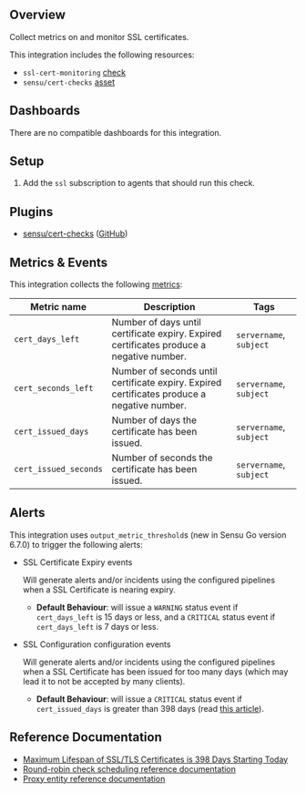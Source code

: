 ## Overview

Collect metrics on and monitor SSL certificates.

This integration includes the following resources:

* `ssl-cert-monitoring` [check]
* `sensu/cert-checks` [asset]

## Dashboards

There are no compatible dashboards for this integration.

## Setup

1. Add the `ssl` subscription to agents that should run this check.

## Plugins

- [sensu/cert-checks][cert-checks-bonsai] ([GitHub][cert-checks-github])

## Metrics & Events

This integration collects the following [metrics]:

| **Metric name** | **Description** | **Tags** |
|-----------------|-----------------|----------|
| `cert_days_left` | Number of days until certificate expiry. Expired certificates produce a negative number. | `servername`, `subject` |
| `cert_seconds_left` | Number of seconds until certificate expiry. Expired certificates produce a negative number. | `servername`, `subject` |
| `cert_issued_days` | Number of days the certificate has been issued. | `servername`, `subject` |
| `cert_issued_seconds` | Number of seconds the certificate has been issued. | `servername`, `subject` |

## Alerts

This integration uses `output_metric_threshold`s (new in Sensu Go version 6.7.0) to trigger the following alerts:

* SSL Certificate Expiry events

  Will generate alerts and/or incidents using the configured pipelines when a SSL Certificate is nearing expiry.

  * **Default Behaviour**: will issue a `WARNING` status event if `cert_days_left` is 15 days or less, and a `CRITICAL` status event if `cert_days_left` is 7 days or less.

* SSL Configuration configuration events

  Will generate alerts and/or incidents using the configured pipelines when a SSL Certificate has been issued for too many days (which may lead it to not be accepted by many clients).

  * **Default Behaviour**: will issue a `CRITICAL` status event if `cert_issued_days` is greater than 398 days (read [this article](https://thehackernews.com/2020/09/ssl-tls-certificate-validity-398.html)).

## Reference Documentation

* [Maximum Lifespan of SSL/TLS Certificates is 398 Days Starting Today](https://thehackernews.com/2020/09/ssl-tls-certificate-validity-398.html)
* [Round-robin check scheduling reference documentation](https://docs.sensu.io/sensu-go/latest/observability-pipeline/observe-schedule/checks/#round-robin-checks)
* [Proxy entity reference documentation](https://docs.sensu.io/sensu-go/latest/observability-pipeline/observe-entities/entities/#create-and-manage-proxy-entities)

<!-- Links -->
[check]: https://docs.sensu.io/sensu-go/latest/observability-pipeline/observe-schedule/checks/
[asset]: https://docs.sensu.io/sensu-go/latest/plugins/assets/
[subscription]: https://docs.sensu.io/sensu-go/latest/observability-pipeline/observe-schedule/subscriptions/
[subscriptions]: https://docs.sensu.io/sensu-go/latest/observability-pipeline/observe-schedule/subscriptions/
[agents]: https://docs.sensu.io/sensu-go/latest/observability-pipeline/observe-schedule/agent/
[annotations]: https://docs.sensu.io/sensu-go/latest/observability-pipeline/observe-schedule/agent/#general-configuration-flags
[plugins]: https://docs.sensu.io/sensu-go/latest/plugins/
[metrics]: https://docs.sensu.io/sensu-go/latest/observability-pipeline/observe-schedule/metrics/
[handler]: https://docs.sensu.io/sensu-go/latest/observability-pipeline/observe-process/handlers/
[pipeline]: https://docs.sensu.io/sensu-go/latest/observability-pipeline/observe-process/pipelines/
[secret]: https://docs.sensu.io/sensu-go/latest/operations/manage-secrets/secrets/
[secrets]: https://docs.sensu.io/sensu-go/latest/operations/manage-secrets/secrets/
[tokens]: https://docs.sensu.io/sensu-go/latest/observability-pipeline/observe-schedule/tokens/
[sensu-plus]: https://sensu.io/features/analytics
[metric-threshold-rule]: #
[cert-checks-bonsai]: https://bonsai.sensu.io/assets/sensu/cert-checks
[cert-checks-github]: https://github.com/sensu/cert-checks
